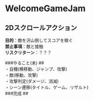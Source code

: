 # WelcomeGameJam #  
  
## 2Dスクロールアクション ##  
**目的**：敵を沢山倒してスコアを稼ぐ  
**禁止事項**：敵と接触  
**リスクリターン**：？？？  
  
###やること(未) ##  
・自機(横移動、ジャンプ、攻撃)  
・敵(移動、攻撃)  
・攻撃判定(ダメージ、消滅)  
・シーン遷移(タイトル、ゲーム、リザルト)  
###完成 ##  

